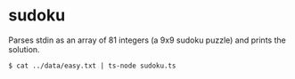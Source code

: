 # sudoku

Parses stdin as an array of 81 integers (a 9x9 sudoku puzzle) and prints the solution.

```
$ cat ../data/easy.txt | ts-node sudoku.ts
```
